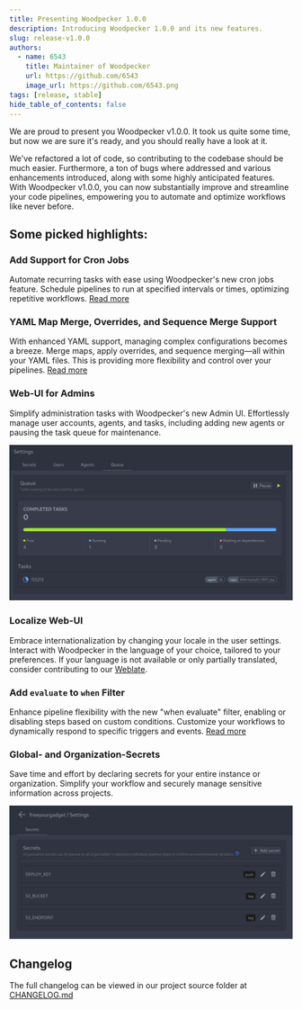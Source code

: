 ```yaml
---
title: Presenting Woodpecker 1.0.0
description: Introducing Woodpecker 1.0.0 and its new features.
slug: release-v1.0.0
authors:
  - name: 6543
    title: Maintainer of Woodpecker
    url: https://github.com/6543
    image_url: https://github.com/6543.png
tags: [release, stable]
hide_table_of_contents: false
---
```


We are proud to present you Woodpecker v1.0.0.
It took us quite some time, but now we are sure it's ready, and you should really have a look at it.

<!--truncate-->

We've refactored a lot of code, so contributing to the codebase should be much easier.
Furthermore, a ton of bugs where addressed and various enhancements introduced, along with some highly anticipated features.
With Woodpecker v1.0.0, you can now substantially improve and streamline your code pipelines,
empowering you to automate and optimize workflows like never before.

## Some picked highlights:

### Add Support for Cron Jobs

Automate recurring tasks with ease using Woodpecker's new cron jobs feature.
Schedule pipelines to run at specified intervals or times, optimizing repetitive workflows.
[Read more](/docs/usage/cron)

### YAML Map Merge, Overrides, and Sequence Merge Support

With enhanced YAML support, managing complex configurations becomes a breeze.
Merge maps, apply overrides, and sequence merging—all within your YAML files.
This is providing more flexibility and control over your pipelines.
[Read more](/docs/usage/advanced-yaml-syntax)

### Web-UI for Admins

Simplify administration tasks with Woodpecker's new Admin UI.
Effortlessly manage user accounts, agents, and tasks, including adding new agents or pausing the task queue for maintenance.

![Image of admin queue view](./admin_queue_ui.png)

### Localize Web-UI

Embrace internationalization by changing your locale in the user settings.
Interact with Woodpecker in the language of your choice, tailored to your preferences.
If your language is not available or only partially translated, consider contributing to our [Weblate](https://translate.woodpecker-ci.org/engage/woodpecker-ci/).

### Add `evaluate` to `when` Filter

Enhance pipeline flexibility with the new "when evaluate" filter, enabling or disabling steps based on custom conditions.
Customize your workflows to dynamically respond to specific triggers and events.
[Read more](/docs/usage/pipeline-syntax#evaluate)

### Global- and Organization-Secrets

Save time and effort by declaring secrets for your entire instance or organization.
Simplify your workflow and securely manage sensitive information across projects.

![Image of settings view of org secrets](./org_secrets.png)

## Changelog

The full changelog can be viewed in our project source folder at [CHANGELOG.md](https://github.com/woodpecker-ci/woodpecker/blob/v1.0.0/CHANGELOG.md)
